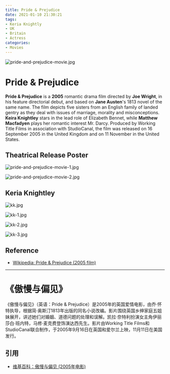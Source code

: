 ```yaml
---
title: Pride & Prejudice
date: 2021-01-10 21:30:21
tags:
- Keria Knightly
- UK
- Britain
- Actress
categories:
- Movies
---
```


![pride-and-prejudice-movie.jpg](/images/movies/pride-and-prejudice/pride-and-prejudice-movie.jpg)

# Pride & Prejudice

**Pride & Prejudice** is a **2005** romantic drama film directed by **Joe Wright**, in his feature directorial debut, and based on **Jane Austen**'s 1813 novel of the same name. The film depicts five sisters from an English family of landed gentry as they deal with issues of marriage, morality and misconceptions. **Keira Knightley** stars in the lead role of Elizabeth Bennet, while **Matthew Macfadyen** plays her romantic interest Mr. Darcy. Produced by Working Title Films in association with StudioCanal, the film was released on 16 September 2005 in the United Kingdom and on 11 November in the United States.

## Theatrical Release Poster

![pride-and-prejudice-movie-1.jpg](/images/movies/pride-and-prejudice/pride-and-prejudice-movie-1.jpg)

![pride-and-prejudice-movie-2.jpg](/images/movies/pride-and-prejudice/pride-and-prejudice-movie-2.jpg)

## Keria Knightley

![kk.jpg](/images/movies/pride-and-prejudice/kk.jpg)

![kk-1.jpg](/images/movies/pride-and-prejudice/kk-1.jpg)

![kk-2.jpg](/images/movies/pride-and-prejudice/kk-2.jpg)

![kk-3.jpg](/images/movies/pride-and-prejudice/kk-3.jpg)


## Reference
* [Wikipedia: Pride & Prejudice (2005 film)](https://en.wikipedia.org/wiki/Pride_%26_Prejudice_(2005_film))

---
# 《傲慢与偏见》

《傲慢与偏见》（英语：Pride & Prejudice）是2005年的英国爱情电影，由乔·怀特执导，根据简·奥斯汀1813年出版的同名小说改编。影片围绕英国乡绅家庭五姐妹展开，讲述她们对婚姻、道德问题的处理和误解。凯拉·奈特利扮演女主角伊丽莎白·班内特，马修·麦克费登饰演达西先生。影片由Working Title Films和StudioCanal联合制作，于2005年9月16日在英国和爱尔兰上映，11月11日在美国发行。

## 引用
* [维基百科：傲慢与偏见 (2005年电影)](https://zh.wikipedia.org/wiki/%E5%82%B2%E6%85%A2%E8%88%87%E5%81%8F%E8%A6%8B_(2005%E5%B9%B4%E9%9B%BB%E5%BD%B1))